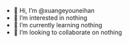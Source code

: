 - 👋 Hi, I’m @xuangeyouneihan
- 👀 I’m interested in nothing
- 🌱 I’m currently learning nothing
- 💞️ I’m looking to collaborate on nothing
<!-- - 📫 How to reach me -->

<!---
xuangeyouneihan/xuangeyouneihan is a ✨ special ✨ repository because its `README.md` (this file) appears on your GitHub profile.
You can click the Preview link to take a look at your changes.
--->
